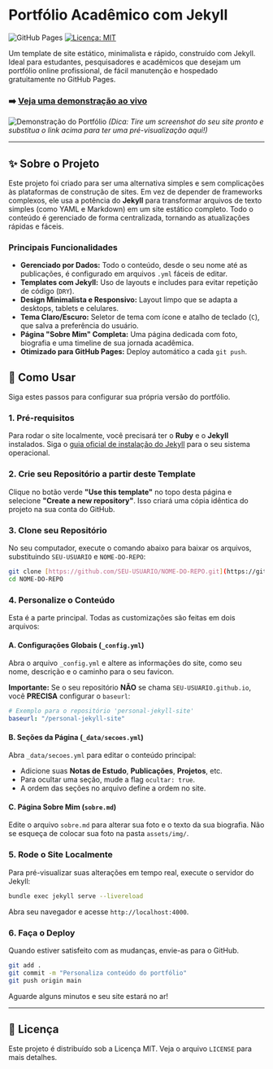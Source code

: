 # Portfólio Acadêmico com Jekyll

![GitHub Pages](https://github.com/vguardiano/personal-jekyll-site/actions/workflows/pages/pages-build-deployment/badge.svg)
[![Licença: MIT](https://img.shields.io/badge/Licença-MIT-yellow.svg)](https://opensource.org/licenses/MIT)

Um template de site estático, minimalista e rápido, construído com Jekyll. Ideal para estudantes, pesquisadores e acadêmicos que desejam um portfólio online profissional, de fácil manutenção e hospedado gratuitamente no GitHub Pages.

### ➡️ [Veja uma demonstração ao vivo](https://vguardiano.github.io/personal-jekyll-site/)

![Demonstração do Portfólio](https://i.imgur.com/link-para-uma-imagem-do-seu-site.png)
*(Dica: Tire um screenshot do seu site pronto e substitua o link acima para ter uma pré-visualização aqui!)*

---

## ✨ Sobre o Projeto

Este projeto foi criado para ser uma alternativa simples e sem complicações às plataformas de construção de sites. Em vez de depender de frameworks complexos, ele usa a potência do **Jekyll** para transformar arquivos de texto simples (como YAML e Markdown) em um site estático completo. Todo o conteúdo é gerenciado de forma centralizada, tornando as atualizações rápidas e fáceis.

### Principais Funcionalidades

-   **Gerenciado por Dados:** Todo o conteúdo, desde o seu nome até as publicações, é configurado em arquivos `.yml` fáceis de editar.
-   **Templates com Jekyll:** Uso de layouts e includes para evitar repetição de código (`DRY`).
-   **Design Minimalista e Responsivo:** Layout limpo que se adapta a desktops, tablets e celulares.
-   **Tema Claro/Escuro:** Seletor de tema com ícone e atalho de teclado (`C`), que salva a preferência do usuário.
-   **Página "Sobre Mim" Completa:** Uma página dedicada com foto, biografia e uma timeline de sua jornada acadêmica.
-   **Otimizado para GitHub Pages:** Deploy automático a cada `git push`.

## 🚀 Como Usar

Siga estes passos para configurar sua própria versão do portfólio.

### 1. Pré-requisitos

Para rodar o site localmente, você precisará ter o **Ruby** e o **Jekyll** instalados. Siga o [guia oficial de instalação do Jekyll](https://jekyllrb.com/docs/installation/) para o seu sistema operacional.

### 2. Crie seu Repositório a partir deste Template

Clique no botão verde **"Use this template"** no topo desta página e selecione **"Create a new repository"**. Isso criará uma cópia idêntica do projeto na sua conta do GitHub.

### 3. Clone seu Repositório

No seu computador, execute o comando abaixo para baixar os arquivos, substituindo `SEU-USUARIO` e `NOME-DO-REPO`:

```bash
git clone [https://github.com/SEU-USUARIO/NOME-DO-REPO.git](https://github.com/SEU-USUARIO/NOME-DO-REPO.git)
cd NOME-DO-REPO
```

### 4. Personalize o Conteúdo

Esta é a parte principal. Todas as customizações são feitas em dois arquivos:

#### A. Configurações Globais (`_config.yml`)

Abra o arquivo `_config.yml` e altere as informações do site, como seu nome, descrição e o caminho para o seu favicon.

**Importante:** Se o seu repositório **NÃO** se chama `SEU-USUARIO.github.io`, você **PRECISA** configurar o `baseurl`:

```yaml
# Exemplo para o repositório 'personal-jekyll-site'
baseurl: "/personal-jekyll-site" 
```

#### B. Seções da Página (`_data/secoes.yml`)

Abra `_data/secoes.yml` para editar o conteúdo principal:
-   Adicione suas **Notas de Estudo**, **Publicações**, **Projetos**, etc.
-   Para ocultar uma seção, mude a flag `ocultar: true`.
-   A ordem das seções no arquivo define a ordem no site.

#### C. Página Sobre Mim (`sobre.md`)

Edite o arquivo `sobre.md` para alterar sua foto e o texto da sua biografia. Não se esqueça de colocar sua foto na pasta `assets/img/`.

### 5. Rode o Site Localmente

Para pré-visualizar suas alterações em tempo real, execute o servidor do Jekyll:

```bash
bundle exec jekyll serve --livereload
```

Abra seu navegador e acesse `http://localhost:4000`.

### 6. Faça o Deploy

Quando estiver satisfeito com as mudanças, envie-as para o GitHub.

```bash
git add .
git commit -m "Personaliza conteúdo do portfólio"
git push origin main
```

Aguarde alguns minutos e seu site estará no ar!

---

## 📜 Licença

Este projeto é distribuído sob a Licença MIT. Veja o arquivo `LICENSE` para mais detalhes.